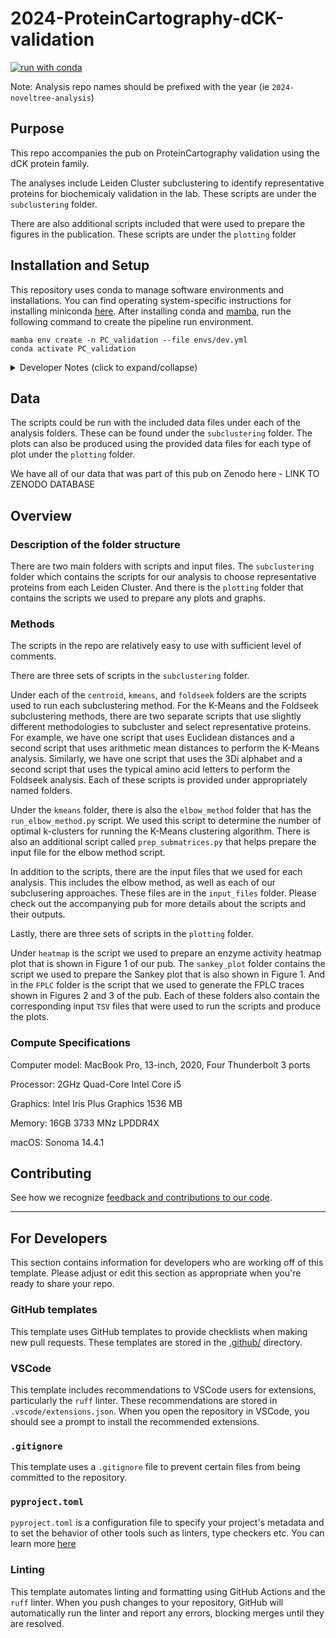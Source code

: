 # 2024-ProteinCartography-dCK-validation

[![run with conda](http://img.shields.io/badge/run%20with-conda-3EB049?labelColor=000000&logo=anaconda)](https://docs.conda.io/projects/miniconda/en/latest/)

Note: Analysis repo names should be prefixed with the year (ie `2024-noveltree-analysis`)

## Purpose

This repo accompanies the pub on ProteinCartography validation using the dCK protein family. 

The analyses include Leiden Cluster subclustering to identify representative proteins for biochemicaly validation in the lab. These scripts are under the `subclustering` folder. 

There are also additional scripts included that were used to prepare the figures in the publication. These scripts are under the `plotting` folder

## Installation and Setup

This repository uses conda to manage software environments and installations. You can find operating system-specific instructions for installing miniconda [here](https://docs.conda.io/projects/miniconda/en/latest/). After installing conda and [mamba](https://mamba.readthedocs.io/en/latest/), run the following command to create the pipeline run environment.

```{bash}
mamba env create -n PC_validation --file envs/dev.yml
conda activate PC_validation
```

<details><summary>Developer Notes (click to expand/collapse)</summary>

1. Install your pre-commit hooks:

    ```{bash}
    pre-commit install
    ```

    This installs the pre-commit hooks defined in your config (`./.pre-commit-config.yaml`).

2. Export your conda environment before sharing:

    As your project develops, the number of dependencies in your environment may increase. Whenever you install new dependencies (using either `pip install` or `mamba install`), you should update the environment file using the following command.

    ```{bash}
    conda env export --from-history --no-builds > envs/dev.yml
    ```

    `--from-history` only exports packages that were explicitly added by you (e.g., the packages you installed with `pip` or `mamba`) and `--no-builds` removes build specification from the exported packages to increase portability between different platforms.
</details>

## Data

The scripts could be run with the included data files under each of the analysis folders. These can be found under the `subclustering` folder. The plots can also be produced using the provided data files for each type of plot under the `plotting` folder. 

We have all of our data that was part of this pub on Zenodo here - LINK TO ZENODO DATABASE

## Overview

### Description of the folder structure

There are two main folders with scripts and input files. The `subclustering` folder which contains the scripts for our analysis to choose representative proteins from each Leiden Cluster. And there is the `plotting` folder that contains the scripts we used to prepare any plots and graphs.

### Methods

The scripts in the repo are relatively easy to use with sufficient level of comments. 

There are three sets of scripts in the `subclustering` folder. 

Under each of the `centroid`, `kmeans`, and `foldseek` folders are the scripts used to run each subclustering method. For the K-Means and the Foldseek subclustering methods, there are two separate scripts that use slightly different methodologies to subcluster and select representative proteins. For example, we have one script that uses Euclidean distances and a second script that uses arithmetic mean distances to perform the K-Means analysis. Similarly, we have one script that uses the 3Di alphabet and a second script that uses the typical amino acid letters to perform the Foldseek analysis. Each of these scripts is provided under appropriately named folders.

Under the `kmeans` folder, there is also the `elbow_method` folder that has the `run_elbow_method.py` script. We used this script to determine the number of optimal k-clusters for running the K-Means clustering algorithm. There is also an additional script called `prep_submatrices.py` that helps prepare the input file for the elbow method script.

In addition to the scripts, there are the input files that we used for each analysis. This includes the elbow method, as well as each of our subclusering approaches. These files are in the `input_files` folder. Please check out the accompanying pub for more details about the scripts and their outputs.

Lastly, there are three sets of scripts in the `plotting` folder. 

Under `heatmap` is the script we used to prepare an enzyme activity heatmap plot that is shown in Figure 1 of our pub. The `sankey_plot` folder contains the script we used to prepare the Sankey plot that is also shown in Figure 1. And in the `FPLC` folder is the script that we used to generate the FPLC traces shown in Figures 2 and 3 of the pub. Each of these folders also contain the corresponding input `TSV` files that were used to run the scripts and produce the plots.

### Compute Specifications

Computer model: MacBook Pro, 13-inch, 2020, Four Thunderbolt 3 ports

Processor: 2GHz Quad-Core Intel Core i5

Graphics: Intel Iris Plus Graphics 1536 MB

Memory: 16GB 3733 MNz LPDDR4X

macOS: Sonoma 14.4.1

## Contributing

See how we recognize [feedback and contributions to our code](https://github.com/Arcadia-Science/arcadia-software-handbook/blob/main/guides-and-standards/guide-credit-for-contributions.md).

---
## For Developers

This section contains information for developers who are working off of this template. Please adjust or edit this section as appropriate when you're ready to share your repo.

### GitHub templates
This template uses GitHub templates to provide checklists when making new pull requests. These templates are stored in the [.github/](./.github/) directory.

### VSCode
This template includes recommendations to VSCode users for extensions, particularly the `ruff` linter. These recommendations are stored in `.vscode/extensions.json`. When you open the repository in VSCode, you should see a prompt to install the recommended extensions.

### `.gitignore`
This template uses a `.gitignore` file to prevent certain files from being committed to the repository.

### `pyproject.toml`
`pyproject.toml` is a configuration file to specify your project's metadata and to set the behavior of other tools such as linters, type checkers etc. You can learn more [here](https://packaging.python.org/en/latest/guides/writing-pyproject-toml/)

### Linting
This template automates linting and formatting using GitHub Actions and the `ruff` linter. When you push changes to your repository, GitHub will automatically run the linter and report any errors, blocking merges until they are resolved.
